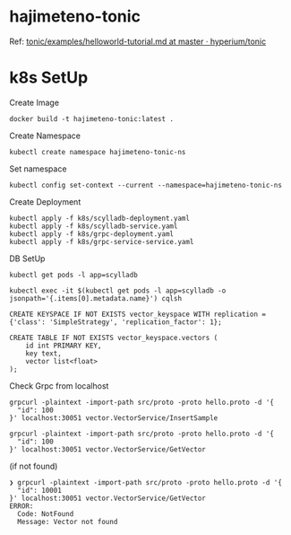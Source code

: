 # hajimeteno-tonic

Ref: [tonic/examples/helloworld-tutorial.md at master · hyperium/tonic](https://github.com/hyperium/tonic/blob/master/examples/helloworld-tutorial.md)

# k8s SetUp

Create Image

```shell
docker build -t hajimeteno-tonic:latest .
```

Create Namespace
```shell
kubectl create namespace hajimeteno-tonic-ns
```

Set namespace
```shell
kubectl config set-context --current --namespace=hajimeteno-tonic-ns
```


Create Deployment
```shell
kubectl apply -f k8s/scylladb-deployment.yaml
kubectl apply -f k8s/scylladb-service.yaml
kubectl apply -f k8s/grpc-deployment.yaml
kubectl apply -f k8s/grpc-service-service.yaml
```

DB SetUp

```shell
kubectl get pods -l app=scylladb
```

```shell
kubectl exec -it $(kubectl get pods -l app=scylladb -o jsonpath='{.items[0].metadata.name}') cqlsh
```

```shell
CREATE KEYSPACE IF NOT EXISTS vector_keyspace WITH replication = {'class': 'SimpleStrategy', 'replication_factor': 1};

CREATE TABLE IF NOT EXISTS vector_keyspace.vectors (
    id int PRIMARY KEY,
    key text,
    vector list<float>
);

```

Check Grpc from localhost

```shell
grpcurl -plaintext -import-path src/proto -proto hello.proto -d '{
  "id": 100
}' localhost:30051 vector.VectorService/InsertSample
```

```shell
grpcurl -plaintext -import-path src/proto -proto hello.proto -d '{
  "id": 100
}' localhost:30051 vector.VectorService/GetVector
```

(if not found)

```
❯ grpcurl -plaintext -import-path src/proto -proto hello.proto -d '{
  "id": 10001
}' localhost:30051 vector.VectorService/GetVector
ERROR:
  Code: NotFound
  Message: Vector not found
```
